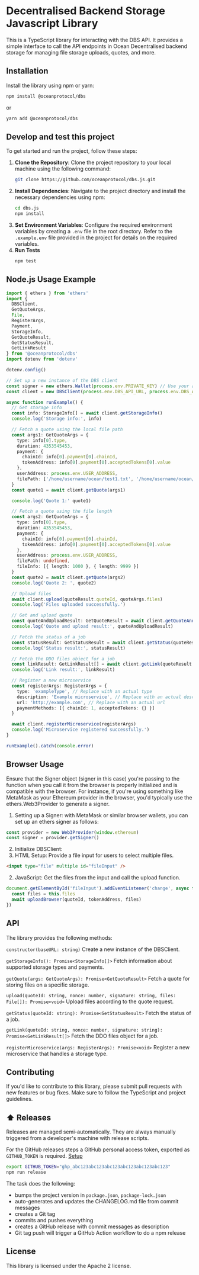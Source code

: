 # Decentralised Backend Storage Javascript Library

This is a TypeScript library for interacting with the DBS API. It provides a simple interface to call the API endpoints in Ocean Decentralised backend storage for managing file storage uploads, quotes, and more.

## Installation

Install the library using npm or yarn:

```bash
npm install @oceanprotocol/dbs
```

or

```bash
yarn add @oceanprotocol/dbs
```

## Develop and test this project

To get started and run the project, follow these steps:

1. **Clone the Repository**: Clone the project repository to your local machine using the following command:
   ```bash
   git clone https://github.com/oceanprotocol/dbs.js.git
   ```
2. **Install Dependencies**: Navigate to the project directory and install the necessary dependencies using npm:
   ```bash
   cd dbs.js
   npm install
   ```
3. **Set Environment Variables**: Configure the required environment variables by creating a `.env` file in the root directory. Refer to the `.example.env` file provided in the project for details on the required variables.
4. **Run Tests**
   ```bash
   npm test
   ```

## Node.js Usage Example

```typescript
import { ethers } from 'ethers'
import {
  DBSClient,
  GetQuoteArgs,
  File,
  RegisterArgs,
  Payment,
  StorageInfo,
  GetQuoteResult,
  GetStatusResult,
  GetLinkResult
} from '@oceanprotocol/dbs'
import dotenv from 'dotenv'

dotenv.config()

// Set up a new instance of the DBS client
const signer = new ethers.Wallet(process.env.PRIVATE_KEY) // Use your actual private key
const client = new DBSClient(process.env.DBS_API_URL, process.env.DBS_ACCOUNT, signer)

async function runExample() {
  // Get storage info
  const info: StorageInfo[] = await client.getStorageInfo()
  console.log('Storage info:', info)

  // Fetch a quote using the local file path
  const args1: GetQuoteArgs = {
    type: info[0].type,
    duration: 4353545453,
    payment: {
      chainId: info[0].payment[0].chainId,
      tokenAddress: info[0].payment[0].acceptedTokens[0].value
    },
    userAddress: process.env.USER_ADDRESS,
    filePath: ['/home/username/ocean/test1.txt', '/home/username/ocean/test2.txt']
  }
  const quote1 = await client.getQuote(args1)

  console.log('Quote 1:' quote1)

  // Fetch a quote using the file length
  const args2: GetQuoteArgs = {
    type: info[0].type,
    duration: 4353545453,
    payment: {
      chainId: info[0].payment[0].chainId,
      tokenAddress: info[0].payment[0].acceptedTokens[0].value
    },
    userAddress: process.env.USER_ADDRESS,
    filePath: undefined,
    fileInfo: [{ length: 1000 }, { length: 9999 }]
  }
  const quote2 = await client.getQuote(args2)
  console.log('Quote 2: ', quote2)

  // Upload files
  await client.upload(quoteResult.quoteId, quoteArgs.files)
  console.log('Files uploaded successfully.')

  // Get and upload quote
  const quoteAndUploadResult: GetQuoteResult = await client.getQuoteAndUpload(quoteArgs)
  console.log('Quote and upload result:', quoteAndUploadResult)

  // Fetch the status of a job
  const statusResult: GetStatusResult = await client.getStatus(quoteResult.quoteId)
  console.log('Status result:', statusResult)

  // Fetch the DDO files object for a job
  const linkResult: GetLinkResult[] = await client.getLink(quoteResult.quoteId)
  console.log('Link result:', linkResult)

  // Register a new microservice
  const registerArgs: RegisterArgs = {
    type: 'exampleType', // Replace with an actual type
    description: 'Example microservice', // Replace with an actual description
    url: 'http://example.com', // Replace with an actual url
    paymentMethods: [{ chainId: 1, acceptedTokens: {} }]
  }

  await client.registerMicroservice(registerArgs)
  console.log('Microservice registered successfully.')
}

runExample().catch(console.error)
```

## Browser Usage

Ensure that the Signer object (signer in this case) you're passing to the function when you call it from the browser is properly initialized and is compatible with the browser. For instance, if you're using something like MetaMask as your Ethereum provider in the browser, you'd typically use the ethers.Web3Provider to generate a signer.

1. Setting up a Signer: with MetaMask or similar browser wallets, you can set up an ethers signer as follows:

```javascript
const provider = new Web3Provider(window.ethereum)
const signer = provider.getSigner()
```

2. Initialize DBSClient:
1. HTML Setup: Provide a file input for users to select multiple files.

```html
<input type="file" multiple id="fileInput" />
```

2. JavaScript: Get the files from the input and call the upload function.

```javascript
document.getElementById('fileInput').addEventListener('change', async function () {
  const files = this.files
  await uploadBrowser(quoteId, tokenAddress, files)
})
```

## API

The library provides the following methods:

`constructor(baseURL: string)`
Create a new instance of the DBSClient.

`getStorageInfo(): Promise<StorageInfo[]>`
Fetch information about supported storage types and payments.

`getQuote(args: GetQuoteArgs): Promise<GetQuoteResult>`
Fetch a quote for storing files on a specific storage.

`upload(quoteId: string, nonce: number, signature: string, files: File[]): Promise<void>`
Upload files according to the quote request.

`getStatus(quoteId: string): Promise<GetStatusResult>`
Fetch the status of a job.

`getLink(quoteId: string, nonce: number, signature: string): Promise<GetLinkResult[]>`
Fetch the DDO files object for a job.

`registerMicroservice(args: RegisterArgs): Promise<void>`
Register a new microservice that handles a storage type.

## Contributing

If you'd like to contribute to this library, please submit pull requests with new features or bug fixes. Make sure to follow the TypeScript and project guidelines.

## ⬆️ Releases

Releases are managed semi-automatically. They are always manually triggered from a developer's machine with release scripts.

For the GitHub releases steps a GitHub personal access token, exported as `GITHUB_TOKEN` is required. [Setup](https://github.com/release-it/release-it#github-releases)

```bash
export GITHUB_TOKEN="ghp_abc123abc123abc123abc123abc123abc123"
npm run release
```

The task does the following:

- bumps the project version in `package.json`, `package-lock.json`
- auto-generates and updates the CHANGELOG.md file from commit messages
- creates a Git tag
- commits and pushes everything
- creates a GitHub release with commit messages as description
- Git tag push will trigger a GitHub Action workflow to do a npm release

## License

This library is licensed under the Apache 2 license.

